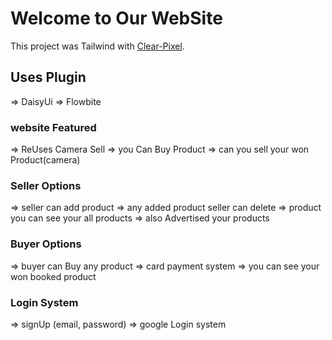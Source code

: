 # Welcome to Our WebSite

This project was Tailwind with [Clear-Pixel](https://github.com/facebook/create-react-app).

## Uses Plugin
=> DaisyUi
=> Flowbite




### website Featured

=> ReUses Camera Sell
=> you Can Buy Product
=> can you sell your won Product(camera)


### Seller Options
=> seller can add product
=> any added product seller can delete
=>  product you can see your all products
=> also Advertised your products


### Buyer Options

=> buyer can Buy any product
=> card payment system
=> you can see your won booked product

### Login System
=> signUp (email, password)
=> google Login system